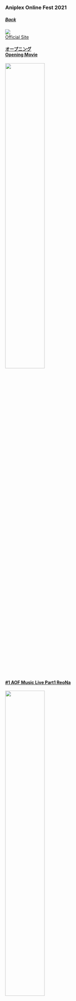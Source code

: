 ### Aniplex Online Fest 2021
##### [Back](../AOF_List.md)

<img src="../../../../Img/Aniplex%20Online%20Fest/AOF2021/mv_logo.png" width="vw"><br>
[Official Site](https://aniplex-online-fest.com/)

#### [オープニング<br>Opening Movie](AOF2021_OpeningMovie.md)
<img src="../../../../Img/Aniplex%20Online%20Fest/AOF2021/01_Opening%20Movie.png" width="50%">

#### [#1 AOF Music Live Part1 ReoNa](AOF2021_Ep1.md)
<img src="../../../../Img/Aniplex%20Online%20Fest/AOF2021/02_Music%20Live%20ReoNa.png" width="50%">

#### [#2 AOF Music Live Part1 SawanoHiroyuki[nZk]](AOF2021_Ep2.md)
<img src="../../../../Img/Aniplex%20Online%20Fest/AOF2021/03_Music%20Live%20SawanoHiroyuki[nZk].png" width="50%">

#### [オープニングトーク<br>Opening Talk](AOF2021_OpeningTalk.md)
<img src="../../../../Img/Aniplex%20Online%20Fest/AOF2021/04_Opening%20Talk.png" width="50%">

#### [#3 「魔法少女まどか☆マギカ」10年の軌跡<br>#3 Tracing the ten-year history of Puella Magi Madoka Magica](AOF2021_Ep3.md)
<img src="../../../../Img/Aniplex%20Online%20Fest/AOF2021/05_Puella%20Magi%20Madoka%20Magica.png" width="50%">

#### [#4 「Fate/Grand Order ANIME PROJECT」Special Program](AOF2021_Ep4.md)
<img src="../../../../Img/Aniplex%20Online%20Fest/AOF2021/06_FateGrand%20Order%20ANIME%20PROJECT.png" width="50%">

#### [MC Part1](AOF2021_MCPart1.md)
<img src="../../../../Img/Aniplex%20Online%20Fest/AOF2021/07_MC%20Part1.png" width="50%">

#### [#5 「SK∞ エスケーエイト　愛の仮面舞踏会」楽屋生中継<br>#5 "SK8 the Infinity" Special Stage Event - Backstage Live Broadcast](AOF2021_Ep5.md)
<img src="../../../../Img/Aniplex%20Online%20Fest/AOF2021/08_SK8%20the%20Infinity.png" width="50%">

#### [#6 「Making of ヴァニタスの手記」<br>#6 Making of "The Case Study of Vanitas"](AOF2021_Ep6.md)
<img src="../../../../Img/Aniplex%20Online%20Fest/AOF2021/09_The%20Case%20Study%20of%20Vanitas.png" width="50%">

#### [#7 「魔法科高校の優等生」<br>#7 The Honor at Magic High School](AOF2021_Ep7.md)
<img src="../../../../Img/Aniplex%20Online%20Fest/AOF2021/10_The%20Honor%20at%20Magic%20High%20School.png" width="50%">

#### [#8 「平穏世代の韋駄天達」<br>#8 The Idaten Deities Know Only Peace](AOF2021_Ep8.md)
<img src="../../../../Img/Aniplex%20Online%20Fest/AOF2021/11_The%20Idaten%20Deities%20Know%20Only%20Peace.png" width="50%">

#### [#9 「８６―エイティシックス―」<br>#9 86 EIGHTY-SIX](AOF2021_Ep9.md)
<img src="../../../../Img/Aniplex%20Online%20Fest/AOF2021/12_86%20EIGHTY-SIX.png" width="50%">

#### [#10 「王様ランキング」<br>#10 Ranking of Kings](AOF2021_Ep10.md)
<img src="../../../../Img/Aniplex%20Online%20Fest/AOF2021/13_Ranking%20of%20Kings.png" width="50%">

#### [#11 「ビルディバイド -#000000-(コードブラック)」<br>#11 BUILD_DIVIDE -#000000- CODE BLACK](AOF2021_Ep11.md)
<img src="../../../../Img/Aniplex%20Online%20Fest/AOF2021/14_BUILD_DIVIDE.png" width="50%">

#### [#12 「ヴィジュアルプリズン」<br>#12 VISUAL PRISON](AOF2021_Ep12.md)
<img src="../../../../Img/Aniplex%20Online%20Fest/AOF2021/15_VISUAL%20PRISON.png" width="50%">

#### [MC Part2 ライブドローイング①<br>Live Drawing with Saki takahashi](AOF2021_MCPart2.md)
<img src="../../../../Img/Aniplex%20Online%20Fest/AOF2021/16_Live%20Drawing1.png" width="50%">

#### [#13 DJ和 Showcase<br>#13 DJ Kazu Showcase](AOF2021_Ep13.md)
<img src="../../../../Img/Aniplex%20Online%20Fest/AOF2021/17_DJ%20Kazu%20Showcase.png" width="50%">

#### [MC Part3 ライブドローイング②<br>Live Drawing with Saki takahashi](AOF2021_MCPart3.md)
<img src="../../../../Img/Aniplex%20Online%20Fest/AOF2021/18_Live%20Drawing2.png" width="50%">

#### [MC Part3 藤間桜<br>Sakura Fujima appearance](AOF2021_MCPart3_Sakura.md)
<img src="../../../../Img/Aniplex%20Online%20Fest/AOF2021/19_Sakura%20Fujima.png" width="50%">

#### [#14 「鬼滅の刃 海外出張版 2021」<br>#14 Demon Slayer: Kimetsu no Yaiba Overseas Trip 2021](AOF2021_Ep14.md)
<img src="../../../../Img/Aniplex%20Online%20Fest/AOF2021/20_Demon%20Slayer.png" width="50%">

#### [#15 「劇場版 ソードアート・オンライン -プログレッシブ- 星なき夜のアリア [Past and Future]」<br>#15 Sword Art Online the Movie -Progressive- Aria of a Starless Night [Past and Future]](AOF2021_Ep15.md)
<img src="../../../../Img/Aniplex%20Online%20Fest/AOF2021/21_SAO%20Progressive.png" width="50%">

#### [エンディングトーク<br>Closing Talk](AOF2021_ClosingTalk.md)
<img src="../../../../Img/Aniplex%20Online%20Fest/AOF2021/22_Closing%20Talk.png" width="50%">

#### [#16 AOF Music Live Part2 ClariS](AOF2021_Ep16.md)
<img src="../../../../Img/Aniplex%20Online%20Fest/AOF2021/23_Music%20Live%20ClariS.png" width="50%">

#### [#17 AOF Music Live Part2 Aimer](AOF2021_Ep17.md)
<img src="../../../../Img/Aniplex%20Online%20Fest/AOF2021/24_Music%20Live%20Aimer.png" width="50%">

#### [#18 AOF Music Live Part2 LiSA](AOF2021_Ep18.md)
<img src="../../../../Img/Aniplex%20Online%20Fest/AOF2021/25_Music%20Live%20LiSA.png" width="50%">

<table>
 <tr>
  <th>Raw</th>
  <td>Download <a target="_blank" rel="noreferrer noopener" href="https://github.com/LYHPandaKing/227PhotoBackup/releases/download/AOF2021/Aniplex.Online.Fest.2021_FULL.7z.001">Part1 </a>| <a target="_blank" rel="noreferrer noopener" href="https://github.com/LYHPandaKing/227PhotoBackup/releases/download/AOF2021/Aniplex.Online.Fest.2021_FULL.7z.002">Part2 </a>| <a target="_blank" rel="noreferrer noopener" href="https://github.com/LYHPandaKing/227PhotoBackup/releases/download/AOF2021/Aniplex.Online.Fest.2021_FULL.7z.003">Part3 </a>| <a target="_blank" rel="noreferrer noopener" href="https://github.com/LYHPandaKing/227PhotoBackup/releases/download/AOF2021/Aniplex.Online.Fest.2021_FULL.7z.004">Part4 </a></td>
 </tr>
</table>